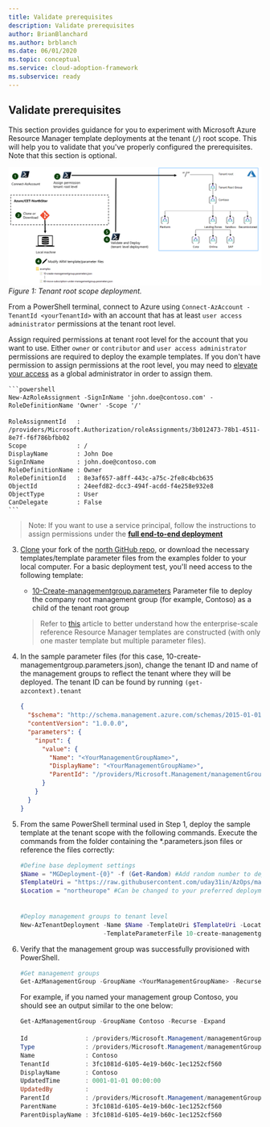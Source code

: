 ```yaml
---
title: Validate prerequisites
description: Validate prerequisites
author: BrianBlanchard
ms.author: brblanch
ms.date: 06/01/2020
ms.topic: conceptual
ms.service: cloud-adoption-framework
ms.subservice: ready
---
```


## Validate prerequisites

 This section provides guidance for you to experiment with Microsoft Azure Resource Manager template deployments at the tenant (`/`) root scope. This will help you to validate that you've properly configured the prerequisites. Note that this section is optional.

 ![Tenant root scope deployment](../media/tenant-level-deployment.png)
 _Figure 1: Tenant root scope deployment._

From a PowerShell terminal, connect to Azure using `Connect-AzAccount -TenantId <yourTenantId>` with an account that has at least `user access administrator` permissions at the tenant root level.

Assign required permissions at tenant root level for the account that you want to use. Either `owner` or `contributor` and `user access administrator` permissions are required to deploy the example templates. If you don't have permission to assign permissions at the root level, you may need to [elevate your access](https://docs.microsoft.com/azure/role-based-access-control/elevate-access-global-admin) as a global administrator in order to assign them.

    ```powershell
    New-AzRoleAssignment -SignInName 'john.doe@contoso.com' -RoleDefinitionName 'Owner' -Scope '/'  

    RoleAssignmentId   : /providers/Microsoft.Authorization/roleAssignments/3b012473-78b1-4511-8e7f-f6f786bfbb02
    Scope              : /
    DisplayName        : John Doe
    SignInName         : john.doe@contoso.com
    RoleDefinitionName : Owner
    RoleDefinitionId   : 8e3af657-a8ff-443c-a75c-2fe8c4bcb635
    ObjectId           : 24eefd82-dcc3-494f-acdd-f4e258e932e8
    ObjectType         : User
    CanDelegate        : False
    ```

>Note: If you want to use a service principal, follow the instructions to assign permissions under the [**full end-to-end deployment**](./Using-Reference-Implementation.md)

3. [Clone](https://help.github.com/en/github/creating-cloning-and-archiving-repositories/cloning-a-repository) your fork of the [north GitHub repo](https://github.com/Azure/CET-NorthStar), or download the necessary templates/template parameter files from the examples folder to your local computer. For a basic deployment test, you'll need access to the following template:

    - [10-Create-managementgroup.parameters](https://github.com/Azure/CET-NorthStar/blob/master/examples/10-create-managementgroup.parameters.json)
      Parameter file to deploy the company root management group (for example, Contoso) as a child of the tenant root group

     > Refer to [this](../contribution.md#writing-arm-templates-for-contoso-implementation) article to better understand how the enterprise-scale reference Resource Manager templates are constructed (with only one master template but multiple parameter files).

4. In the sample parameter files (for this case, 10-create-managementgroup.parameters.json), change the tenant ID and name of the management groups to reflect the tenant where they will be deployed. The tenant ID can be found by running `(get-azcontext).tenant`

    ```json
    {
      "$schema": "http://schema.management.azure.com/schemas/2015-01-01/deploymentParameters.json#",
      "contentVersion": "1.0.0.0",
      "parameters": {
        "input": {
          "value": {
            "Name": "<YourManagementGroupName>",
            "DisplayName": "<YourManagementGroupName>",
            "ParentId": "/providers/Microsoft.Management/managementGroups/<TenantID>"
          }
        }
      }
    }
    ```

5. From the same PowerShell terminal used in Step 1, deploy the sample template at the tenant scope with the following commands. Execute the commands from the folder containing the *.parameters.json files or reference the files correctly:

    ```powershell
    #Define base deployment settings
    $Name = "MGDeployment-{0}" -f (Get-Random) #Add random number to deployment name
    $TemplateUri = "https://raw.githubusercontent.com/uday31in/AzOps/master/src/tenant.json"
    $Location = "northeurope" #Can be changed to your preferred deployment location


    #Deploy management groups to tenant level
    New-AzTenantDeployment -Name $Name -TemplateUri $TemplateUri -Location $location `
                           -TemplateParameterFile 10-create-managementgroup.parameters.json

    ```

6. Verify that the management group was successfully provisioned with PowerShell.

    ```powershell
    #Get management groups  
    Get-AzManagementGroup -GroupName <YourManagementGroupName> -Recurse -Expand
    ```

    For example, if you named your management group Contoso, you should see an output similar to the one below:

    ```powershell
    Get-AzManagementGroup -GroupName Contoso -Recurse -Expand

    Id                : /providers/Microsoft.Management/managementGroups/Contoso
    Type              : /providers/Microsoft.Management/managementGroups
    Name              : Contoso
    TenantId          : 3fc1081d-6105-4e19-b60c-1ec1252cf560
    DisplayName       : Contoso
    UpdatedTime       : 0001-01-01 00:00:00
    UpdatedBy         :
    ParentId          : /providers/Microsoft.Management/managementGroups/3fc1081d-6105-4e19-b60c-1ec1252cf560
    ParentName        : 3fc1081d-6105-4e19-b60c-1ec1252cf560
    ParentDisplayName : 3fc1081d-6105-4e19-b60c-1ec1252cf560
    ```
